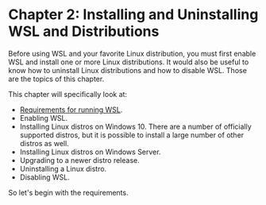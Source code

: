 # Chapter 2: Installing and Uninstalling WSL and Distributions
Before using WSL and your favorite Linux distribution, you must first
enable WSL and install one or more Linux distributions. It would also
be useful to know how to uninstall Linux distributions and how to disable
WSL. Those are the topics of this chapter.

This chapter will specifically look at:
- [Requirements for running WSL](0200-Requirements.md).
- Enabling WSL.
- Installing Linux distros on Windows 10. There are a number of
officially supported distros, but it is possible to install a large
number of other distros as well.
- Installing Linux distros on Windows Server.
- Upgrading to a newer distro release.
- Uninstalling a Linux distro.
- Disabling WSL.

So let's begin with the requirements.